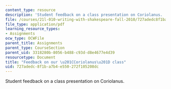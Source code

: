 ```yaml
---
content_type: resource
description: 'Student feedback on a class presentation on Coriolanus. '
file: /courses/21l-010-writing-with-shakespeare-fall-2010/727adedc8f1ba7b4e550272f105208dc_MIT21L_010F10_assn11.pdf
file_type: application/pdf
learning_resource_types:
- Assignments
ocw_type: OCWFile
parent_title: Assignments
parent_type: CourseSection
parent_uid: 3318280b-8056-b488-c93d-d8e4677e4d39
resourcetype: Document
title: "Feedback on our \u201CCoriolanus\u201D class"
uid: 727adedc-8f1b-a7b4-e550-272f105208dc
---
```

Student feedback on a class presentation on Coriolanus. 

